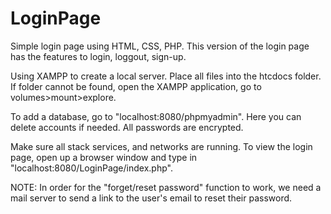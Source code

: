 # LoginPage

Simple login page using HTML, CSS, PHP.
This version of the login page has the features to login, loggout, sign-up.

Using XAMPP to create a local server. Place all files into the htcdocs folder. If folder cannot be found, open the XAMPP application, go to volumes>mount>explore. 

To add a database, go to "localhost:8080/phpmyadmin". Here you can delete accounts if needed. All passwords are encrypted. 

Make sure all stack services, and networks are running.
To view the login page, open up a browser window and type in "localhost:8080/LoginPage/index.php". 

NOTE: In order for the "forget/reset password" function to work, we need a mail server to send a link to the user's email to reset their password.

